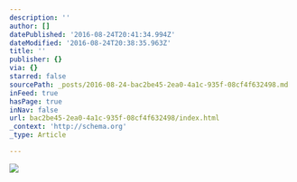 ```yaml
---
description: ''
author: []
datePublished: '2016-08-24T20:41:34.994Z'
dateModified: '2016-08-24T20:38:35.963Z'
title: ''
publisher: {}
via: {}
starred: false
sourcePath: _posts/2016-08-24-bac2be45-2ea0-4a1c-935f-08cf4f632498.md
inFeed: true
hasPage: true
inNav: false
url: bac2be45-2ea0-4a1c-935f-08cf4f632498/index.html
_context: 'http://schema.org'
_type: Article

---
```

![](https://the-grid-user-content.s3-us-west-2.amazonaws.com/70fb75ba-0794-4e3a-a400-92be8f0fce0c.jpg)
